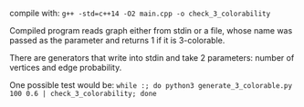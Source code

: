 compile with:
    ```g++ -std=c++14 -O2 main.cpp -o check_3_colorability```

Compiled program reads graph either from stdin or a file, whose name was passed as the parameter and returns 1 if it is 3-colorable.

There are generators that write into stdin and take 2 parameters: number of vertices and edge probability.

One possible test would be:
    ```while :; do python3 generate_3_colorable.py 100 0.6 | check_3_colorability; done```
